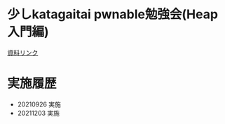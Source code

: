 # 少しkatagaitai pwnable勉強会(Heap入門編)

[資料リンク](https://ktgtstudyrsrc.s3.ap-northeast-1.amazonaws.com/katagaitai_Heap%E5%8B%89%E5%BC%B7%E4%BC%9A%E8%B3%87%E6%96%9920211203.pdf)

# 実施履歴 
- 20210926 実施
- 20211203 実施

